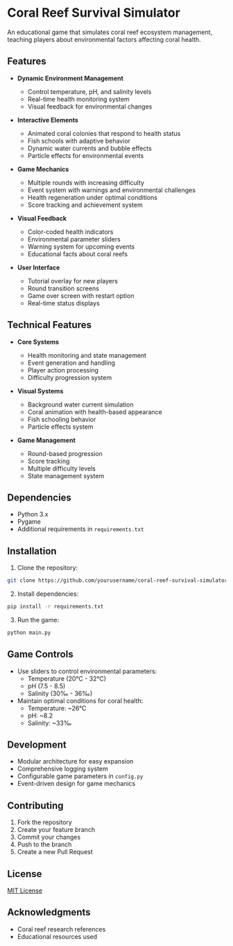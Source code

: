 # Coral Reef Survival Simulator

An educational game that simulates coral reef ecosystem management, teaching players about environmental factors affecting coral health.

## Features

- **Dynamic Environment Management**
  - Control temperature, pH, and salinity levels
  - Real-time health monitoring system
  - Visual feedback for environmental changes

- **Interactive Elements**
  - Animated coral colonies that respond to health status
  - Fish schools with adaptive behavior
  - Dynamic water currents and bubble effects
  - Particle effects for environmental events

- **Game Mechanics**
  - Multiple rounds with increasing difficulty
  - Event system with warnings and environmental challenges
  - Health regeneration under optimal conditions
  - Score tracking and achievement system

- **Visual Feedback**
  - Color-coded health indicators
  - Environmental parameter sliders
  - Warning system for upcoming events
  - Educational facts about coral reefs

- **User Interface**
  - Tutorial overlay for new players
  - Round transition screens
  - Game over screen with restart option
  - Real-time status displays

## Technical Features

- **Core Systems**
  - Health monitoring and state management
  - Event generation and handling
  - Player action processing
  - Difficulty progression system

- **Visual Systems**
  - Background water current simulation
  - Coral animation with health-based appearance
  - Fish schooling behavior
  - Particle effects system

- **Game Management**
  - Round-based progression
  - Score tracking
  - Multiple difficulty levels
  - State management system

## Dependencies

- Python 3.x
- Pygame
- Additional requirements in `requirements.txt`

## Installation

1. Clone the repository:
```bash
git clone https://github.com/yourusername/coral-reef-survival-simulator.git
```

2. Install dependencies:
```bash
pip install -r requirements.txt
```

3. Run the game:
```bash
python main.py
```

## Game Controls

- Use sliders to control environmental parameters:
  - Temperature (20°C - 32°C)
  - pH (7.5 - 8.5)
  - Salinity (30‰ - 36‰)
- Maintain optimal conditions for coral health:
  - Temperature: ~26°C
  - pH: ~8.2
  - Salinity: ~33‰

## Development

- Modular architecture for easy expansion
- Comprehensive logging system
- Configurable game parameters in `config.py`
- Event-driven design for game mechanics

## Contributing

1. Fork the repository
2. Create your feature branch
3. Commit your changes
4. Push to the branch
5. Create a new Pull Request

## License

[MIT License](LICENSE)

## Acknowledgments

- Coral reef research references
- Educational resources used
